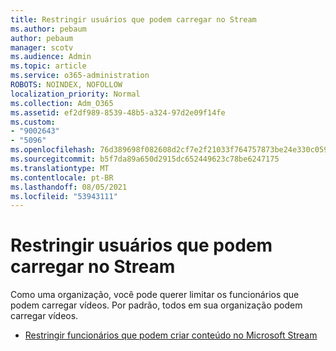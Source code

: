 ```yaml
---
title: Restringir usuários que podem carregar no Stream
ms.author: pebaum
author: pebaum
manager: scotv
ms.audience: Admin
ms.topic: article
ms.service: o365-administration
ROBOTS: NOINDEX, NOFOLLOW
localization_priority: Normal
ms.collection: Adm_O365
ms.assetid: ef2df989-8539-48b5-a324-97d2e09f14fe
ms.custom:
- "9002643"
- "5096"
ms.openlocfilehash: 76d389698f082608d2cf7e2f21033f764757873be24e330c0596e053b4a85ea6
ms.sourcegitcommit: b5f7da89a650d2915dc652449623c78be6247175
ms.translationtype: MT
ms.contentlocale: pt-BR
ms.lasthandoff: 08/05/2021
ms.locfileid: "53943111"
---
```

# <a name="restrict-users-who-can-upload-to-stream"></a>Restringir usuários que podem carregar no Stream

Como uma organização, você pode querer limitar os funcionários que podem carregar vídeos. Por padrão, todos em sua organização podem carregar vídeos.

- [Restringir funcionários que podem criar conteúdo no Microsoft Stream](/stream/restrict-uploaders)
